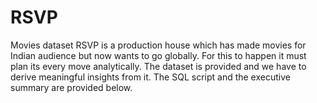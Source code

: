 # RSVP
Movies dataset 
RSVP is a production house which has made movies for Indian audience but now wants to go globally.
For this to happen it must plan its every move analytically. 
The dataset is provided and we have to derive meaningful insights from it. 
The SQL script and the executive summary are provided below.
